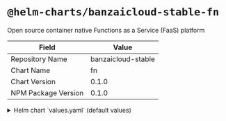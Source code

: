 # `@helm-charts/banzaicloud-stable-fn`

Open source container native Functions as a Service (FaaS) platform

| Field               | Value              |
| ------------------- | ------------------ |
| Repository Name     | banzaicloud-stable |
| Chart Name          | fn                 |
| Chart Version       | 0.1.0              |
| NPM Package Version | 0.1.0              |

<details>

<summary>Helm chart `values.yaml` (default values)</summary>

```yaml
# Default values for Fn
imagePullPolicy: Always

# If non-null, will override the cluster name
nameOverride: ''

fn:
  service:
    port: 80
    type: LoadBalancer
    annotations: {}

fnlb:
  image: fnproject/fnlb
  tag: 0.0.268
  logLevel: info
  resources: {}

fnserver:
  image: fnproject/fnserver
  tag: 0.3.461
  logLevel: info
  resources: {}
  nodeSelector: {}
  tolerations: []

ui:
  enabled: true
  fnui:
    image: fnproject/ui
    tag: 0.0.26
    resources: {}
  flowui:
    image: fnproject/flow
    tag: ui
    resources: {}
  service:
    flowuiPort: 3000
    fnuiPort: 80
    type: LoadBalancer
    annotations: {}

flow:
  image: fnproject/flow
  tag: 0.1.83
  logLevel: info
  service:
    port: 80
    type: ClusterIP
    annotations: {}
  resources: {}

##
## MySQL chart configuration
##
mysql:
  persistence:
    enabled: false
    nodeSelector: mysql-storage
    ## If defined, volume.beta.kubernetes.io/storage-class: <storageClass>
    ## Default: volume.alpha.kubernetes.io/storage-class: default
    ##
    # storageClass:
    storageClass: mysql
    accessMode: ReadWriteOnce
    size: 8Gi

  mysqlDatabase: fndb
  mysqlUser: fnapp
  mysqlPassword: boomsauce

##
## Redis chart configuration
##
redis:
  persistence:
    enabled: false
    nodeSelector: redis-storage
    storageClass: redis
    accessMode: ReadWriteOnce
    size: 8Gi
  usePassword: false

## Ingress configuration.
## ref: https://kubernetes.io/docs/user-guide/ingress/
##
ingress:
  enabled: false

rbac:
  enabled: false
```

</details>
